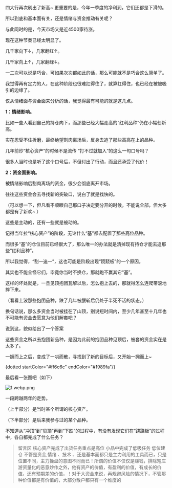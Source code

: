 四大行再次刷出了新高~
更重要的是，今年一季度的净利润，它们还都是下滑的。

所以到底和基本面有关，还是情绪与资金推动有关呢？

与此同时的是，今天市场又是近4500家待涨。

现在这种节奏已经太明显了。

几千家向下↓，几家翻红↑。

几千家向上↑，几家翻绿↓。

一二次可以说是巧合，可如果次次都如此的话，那么可能就不是巧合这么简单了。

我觉得再有定力的人，在这种阶段也很难扛得住了，就算扛得住，也已经在被被吸引的边缘了。

仅从情绪面与资金面来分析的话，我觉得最有可能的就是这几点。

 **1：情绪影响。** 

比如一些人看到自己的持仓向下，而那些已经大幅走高的“红利品种”仍在小幅创新高。

实在忍受不住折磨，最终绝望割肉离场后，反身去追了那些高高在上的品种。

几年前炒“核心资产”的时候不是流传 “打不过就加入”的这么一句口号吗？

很多人当时也是听了这个口号后，不但付出了行动，而且还承受了代价！

 **2：资金面影响。** 

被情绪影响后割肉离场的资金，很少会彻底离开市场。

往往这些资金会去寻找新的突破口，说白了就是找快的。

（可以想一下，但凡看不顺眼自己那口子决定要分开的时候，不能说全部，但大多都是有了新欢~ ）

这些是主动的，还有一些就是被动的。

记得当年拉“核心资产”的阶段，无论什么“基”都去配置了那些高位品种。

而很多“基”的仓位目前已经很大了，那么唯一的办法就是清掉现有持仓才能去追那些“红利品种”。

所以我觉得，“割一追一”，这也可能是阶段出现“跷跷板”的一个原因。

其实也不能全怪它们，毕竟你当时不换仓，那就跑不赢其它“基”。

这样的坏处就是，一旦见顶抱团瓦解以后，怎么抱上去的，那就得怎么连爬带滚地摔下来。

（看看上波那些抱团品种，跌了几年被腰斩后仍处于半死不活的状态。）

换句话说，那么多资金当时被挂在了山顶，别说短时间内，至少几年甚至十几年也不可能有资金去愿意为他们解套吧？

说到这，貌似给出了一个答案

这些资金之所以去抱团新品种，是因为此前的抱团品种见顶后，被套的资金实在是太多了。

一拥而上之后，变成了一哄而散，寻找到了新的目标后，又开始一拥而上~


{dotted startColor="#ff6c6c" endColor="#1989fa"/}


最后看一张图吧（如下）

![1.webp.png](https://s2.loli.net/2024/07/15/Sr4MIDkqWdgOPCv.png)

一段跨越两年的走势。

（上半部分）是当时某个所谓的核心资产。

（下半部分）是后来我参与过的某个品种。

不知道从“冲顶”到“见顶”再到“下跌”的过程中，有没有发现它们在“跷跷板”的过程中，各自都完成了什么任务？

> 留言区
> 核心资产完成了出货任务重点是高位   小品中完成了低吸任务 低位建仓
> 不管是资金,情绪 、技术 、还是基本面都只是主力利用的工具而已，只是位置不同，主力操盘的意图不同而已！所谓的价值不仅仅是赚钱，排除短庄游资量化的恶意炒作之外，他有资产的价值，有盈利的价值，有成长的价值，还有预期差的价值，！对于大资金来说，再规避风险的情况下，不管那种价值都是有价值的，大部分散户都只有一个维度的
